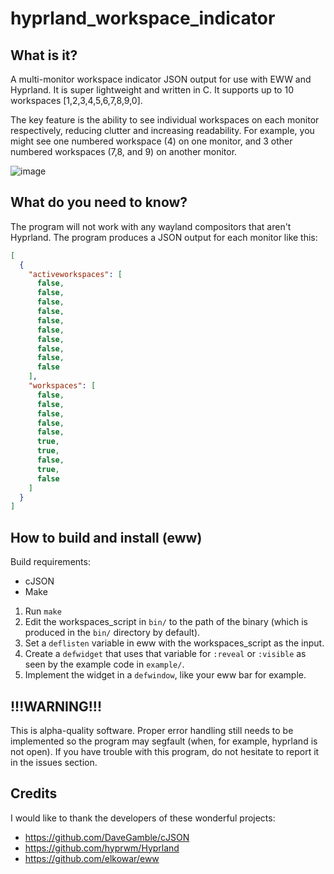 # hyprland_workspace_indicator

## What is it?

A multi-monitor workspace indicator JSON output for use with EWW and Hyprland.
It is super lightweight and written in C. It supports up to 10 workspaces [1,2,3,4,5,6,7,8,9,0].

The key feature is the ability to see individual workspaces on each monitor respectively, reducing clutter and increasing readability. For example, you might see one numbered workspace (4) on one monitor, and 3 other numbered workspaces (7,8, and 9) on another monitor.

![image](https://github.com/tdljayden/hyprland_workspace_indicator/assets/110114652/79235f6d-4109-4051-822a-c5f43aed35be)


## What do you need to know?

The program will not work with any wayland compositors that aren't Hyprland. The program produces a JSON output for each monitor like this:

```json
[
  {
    "activeworkspaces": [
      false,
      false,
      false,
      false,
      false,
      false,
      false,
      false,
      false,
      false
    ],
    "workspaces": [
      false,
      false,
      false,
      false,
      false,
      true,
      true,
      false,
      true,
      false
    ]
  }
]
```

## How to build and install (eww)

Build requirements:
* cJSON
* Make

1. Run `make`
2. Edit the workspaces_script in `bin/` to the path of the binary (which is produced in the `bin/` directory by default).
3. Set a `deflisten` variable in eww with the workspaces_script as the input.
4. Create a `defwidget` that uses that variable for `:reveal` or `:visible` as seen by the example code in `example/`.
5. Implement the widget in a `defwindow`, like your eww bar for example.

## !!!WARNING!!!
This is alpha-quality software. Proper error handling still needs to be implemented so the program may segfault (when, for example, hyprland is not open).
If you have trouble with this program, do not hesitate to report it in the issues section.

## Credits

I would like to thank the developers of these wonderful projects:
* https://github.com/DaveGamble/cJSON
* https://github.com/hyprwm/Hyprland
* https://github.com/elkowar/eww
